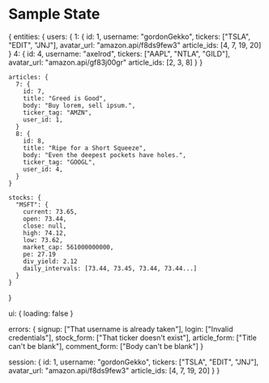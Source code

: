 # Sample State

{
  entities: {
    users: {
      1: {
        id: 1,
        username: "gordonGekko",
        tickers: ["TSLA", "EDIT", "JNJ"],
        avatar_url: "amazon.api/f8ds9few3"
        article_ids: [4, 7, 19, 20]
      }
      4: {
        id: 4,
        username: "axelrod",
        tickers: ["AAPL", "NTLA", "GILD"],
        avatar_url: "amazon.api/gf83j00gr"
        article_ids: [2, 3, 8]
      }
    }

    articles: {
      7: {
        id: 7,
        title: "Greed is Good",
        body: "Buy lorem, sell ipsum.",
        ticker_tag: "AMZN",
        user_id: 1,
      }
      8: {
        id: 8,
        title: "Ripe for a Short Squeeze",
        body: "Even the deepest pockets have holes.",
        ticker_tag: "GOOGL",
        user_id: 4,
      }
    }

    stocks: {
      "MSFT": {
        current: 73.65,
        open: 73.44,
        close: null,
        high: 74.12,
        low: 73.62,
        market_cap: 561000000000,
        pe: 27.19
        div_yield: 2.12
        daily_intervals: [73.44, 73.45, 73.44, 73.44...]
      }
    }
  }

  ui: {
    loading: false
  }

  errors: {
    signup: ["That username is already taken"],
    login: ["Invalid credentials"],
    stock_form: ["That ticker doesn't exist"],
    article_form: ["Title can't be blank"],
    comment_form: ["Body can't be blank"]
  }

  session: {
    id: 1,
    username: "gordonGekko",
    tickers: ["TSLA", "EDIT", "JNJ"],
    avatar_url: "amazon.api/f8ds9few3"
    article_ids: [4, 7, 19, 20]
  }
}
